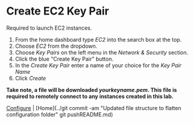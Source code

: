 # Create EC2 Key Pair
Required to launch EC2 instances.

1. From the home dashboard type *EC2* into the search box at the top.
2. Choose *EC2* from the dropdown.
3. Choose *Key Pairs* on the left menu in the *Network & Security* section.
4. Click the blue "Create Key Pair" button.
5. In the *Create Key Pair* enter a name of your choice for the *Key Pair Name*
6. Click *Create*

**Take note, a file will be downloaded *yourkeyname.pem*. This file is required to remotely connect to any instances created in this lab.**

[Configure](README.md) | [Home](../git commit -am "Updated file structure to flatten configuration folder"
git pushREADME.md)
